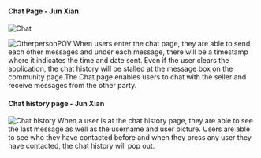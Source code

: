 #### Chat Page - Jun Xian
![Chat](https://user-images.githubusercontent.com/94032164/182037174-75bccb07-e540-489e-82fb-f68d4cfb31f0.jpg) 

![OtherpersonPOV](https://user-images.githubusercontent.com/94032164/182039204-459e49da-fbad-4805-aefc-9d00de7b6d4d.jpg) 
When users enter the chat page, they are able to send each other messages and under each message, there will be a timestamp where it indicates the time and date sent. Even if the user clears the application, the chat history will be stalled at the message box on the community page.The Chat page enables users to chat with the seller and receive messages from the other party. 

#### Chat history page - Jun Xian
 ![Chat history](https://user-images.githubusercontent.com/94032164/182038982-dea94d38-b392-4481-b106-c90418964fee.jpg)
When a user is at the chat history page, they are able to see the last message as well as the username and user picture. Users are able to see who they have contacted before and when they press any user they have contacted, the chat history will pop out.

